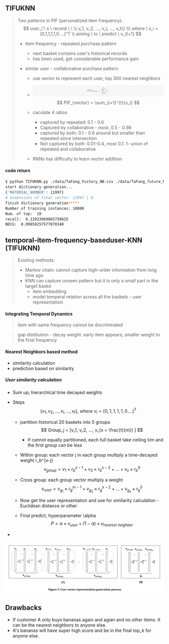 ## TIFUKNN 

> Two patterns in PIF (personalized item frequency): 
> $$
> user_i'\ s \ record \ \ \{ v_1, v_2, ..., v_i, ..., v_t\} \\\ where \ v_i = [0,1,1,1,1,0....]^T \\ aiming \ to \ predict \ v_{t+1}
> $$
>
> * item frequency - repeated purchase pattern
>
>   * next basket contains user's historical records
>   * has been used, get considerable performance gain
>
> * similar user - colllaborative purchase pattern
>
>   * use vector to represent each user, top 300 nearest neighbors
>
>   * ![1](image/1.png)
>     $$
>     PIF_{vector} = \sum_{i=1}^{t}{v_i}
>     $$
>   
>   * caculate 4 ratios
>   
>     * captured by repeated: 0.1 - 0.6
>     * Captured by collaborative - most, 0.5 - 0.98
>     * captured by both: 0.1 - 0.6 around but smaller than repeated since intersection
>     * Not captured by both: 0.01-0.4, most 0.1:  1- union of repeated and collaborative
>   
>   * RNNs has difficulty to learn vector addition

#### code return

```bash
$ python TIFUKNN.py ./data/TaFang_history_NB.csv ./data/TaFang_future_NB.csv 300 0.9 0.7 0.7 7 10           
start dictionary generation...
{'MATERIAL_NUMBER': 11997}
# dimensions of final vector: 11997 | 0
finish dictionary generation*****
Number of training instances: 10000
Num. of top:  10
recall:  0.12933969065750625
NDCG:  0.09859257577070348
```



## temporal-item-frequency-baseduser-KNN (TIFUKNN)

> Existing methods:
>
> * Markov chain: cannot capture high-order information from long time ago
> * KNN can capture unseen pattern but it is only a small part in the target baske
>   * item embedding
>   * model temperal relation across all the baskets - user representation

#### Integrating Temporal Dynamics

> item with same frequency cannot be discriminated

> gap distibution - decay weight: early item appears, smaller weight to the final frequency



#### Nearest Neighbors based method

* similarity calculation
* prediction based on similarity

##### User similarity calculation

* Sum up; hierarchical time decayed weights 

* Steps
  $$
  \{ v_1, v_2, ..., v_i, ..., v_t\}, \ where \ v_i = [0,1,1,1,1,0....]^T
  $$

  * partition historical 20 baskets into 5 groups
    $$
    Group_j = [v_1, v_2, ..., v_{x = \frac{t}{m}} ]
    $$

    * if cannot equally partitioned, each full basket take ceiling t/m and the first group can be less

  * Within group: each vector j in each group multiply a time-decayed weight r_b^{x-j}
    $$
    v_{group} = v_1 \times  r_b^{x-1} + v_2 \times r_b^{x-2} + ... + v_{x} \times r_b^0
    $$

  * Cross group: each group vector multiply a weight
    $$
    v_{user} = v_{g_1} \times  r_g^{m-1} + v_{g_2} \times r_g^{x-2} + ... + v_{g_x} \times r_g^0
    $$

  * Now get the user representation and use for similarity calculation - Euclidean distance or other

  * Final predict, hyperparameter \alpha
    $$
    P = \alpha \times v_{user} + (1-\alpha) \times u_{nearest\ neighber}
    $$

* 

![TIFUKNN](image/TIFUKNN.png)

## Drawbacks

* If customer A only buys bananas again and agian and no other items. It can be the nearest neighbors to anyone else.
* A's bananas will have super high score and be in the final top_k for anyone else.
